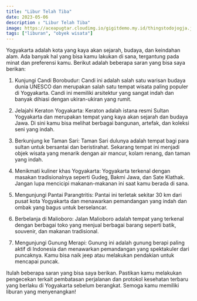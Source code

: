 ```yaml
---
title: "Libur Telah Tiba"
date: 2023-05-06
description : "Libur Telah Tiba"
image: https://aceapugtar.cloudimg.io/gigitdemo.my.id/thingstodojogja.jpg?h=300&radius=25&force_format=png&
tags: ["liburan", "obyek wisata"]
---
```



Yogyakarta adalah kota yang kaya akan sejarah, budaya, dan keindahan alam. Ada banyak hal yang bisa kamu lakukan di sana, tergantung pada minat dan preferensi kamu. Berikut adalah beberapa saran yang bisa saya berikan:

1. Kunjungi Candi Borobudur: Candi ini adalah salah satu warisan budaya dunia UNESCO dan merupakan salah satu tempat wisata paling populer di Yogyakarta. Candi ini memiliki arsitektur yang sangat indah dan banyak dihiasi dengan ukiran-ukiran yang rumit.

2. Jelajahi Keraton Yogyakarta: Keraton adalah istana resmi Sultan Yogyakarta dan merupakan tempat yang kaya akan sejarah dan budaya Jawa. Di sini kamu bisa melihat berbagai bangunan, artefak, dan koleksi seni yang indah.

3. Berkunjung ke Taman Sari: Taman Sari dulunya adalah tempat bagi para sultan untuk bersantai dan beristirahat. Sekarang tempat ini menjadi objek wisata yang menarik dengan air mancur, kolam renang, dan taman yang indah.

4. Menikmati kuliner khas Yogyakarta: Yogyakarta terkenal dengan masakan tradisionalnya seperti Gudeg, Bakmi Jawa, dan Sate Klathak. Jangan lupa mencicipi makanan-makanan ini saat kamu berada di sana.

5. Mengunjungi Pantai Parangtritis: Pantai ini terletak sekitar 30 km dari pusat kota Yogyakarta dan menawarkan pemandangan yang indah dan ombak yang bagus untuk berselancar.

6. Berbelanja di Malioboro: Jalan Malioboro adalah tempat yang terkenal dengan berbagai toko yang menjual berbagai barang seperti batik, souvenir, dan makanan tradisional.

7. Mengunjungi Gunung Merapi: Gunung ini adalah gunung berapi paling aktif di Indonesia dan menawarkan pemandangan yang spektakuler dari puncaknya. Kamu bisa naik jeep atau melakukan pendakian untuk mencapai puncak.

Itulah beberapa saran yang bisa saya berikan. Pastikan kamu melakukan pengecekan terkait pembatasan perjalanan dan protokol kesehatan terbaru yang berlaku di Yogyakarta sebelum berangkat. Semoga kamu memiliki liburan yang menyenangkan!
